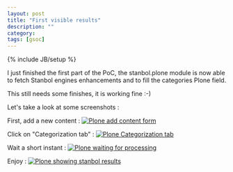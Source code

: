 ```yaml
---
layout: post
title: "First visible results"
description: ""
category: 
tags: [gsoc]
---
```

{% include JB/setup %}

I just finished the first part of the PoC, the stanbol.plone module is now able
to fetch Stanbol engines enhancements and to fill the categories Plone field.

This still needs some finishes, it is working fine :-)

Let's take a look at some screenshots :

First, add a new content : 
[![Plone add content form](https://lh6.googleusercontent.com/-rIXlx_VQaYI/T50SPdt3biI/AAAAAAAAAHY/nMNTQbv2bKc/s912/PoC1_1.png)]()

Click on "Categorization tab" : 
[![Plone Categorization tab](https://lh6.googleusercontent.com/-rIXlx_VQaYI/T50SPdt3biI/AAAAAAAAAHY/nMNTQbv2bKc/s912/PoC1_2.png)]()

Wait a short instant : 
[![Plone waiting for processing](https://lh6.googleusercontent.com/-rIXlx_VQaYI/T50SPdt3biI/AAAAAAAAAHY/nMNTQbv2bKc/s912/PoC1_3.png)]()

Enjoy :
[![Plone showing stanbol results](https://lh6.googleusercontent.com/-rIXlx_VQaYI/T50SPdt3biI/AAAAAAAAAHY/nMNTQbv2bKc/s912/PoC1_5.png)]()

